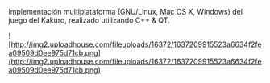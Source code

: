 Implementación multiplataforma (GNU/Linux, Mac OS X, Windows) del juego del Kakuro, realizado utilizando C++ & QT.

![http://img2.uploadhouse.com/fileuploads/16372/1637209915523a6634f2fea09509d0ee975d71cb.png](http://img2.uploadhouse.com/fileuploads/16372/1637209915523a6634f2fea09509d0ee975d71cb.png)
